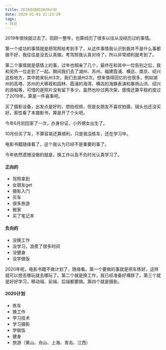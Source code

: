```yaml
---
title: 2019总结和2020计划
date: 2020-01-01 21:23:29
tags:
- 日记
---
```


2019年很快就过去了。回顾一整年，也算经历了很多以往从没经历过的事情。

第一个成功的事情就是把驾照给考到手了，从这件事情我认识到我并不是什么事都做不好，我往往是没去认真做。考驾照我认真对待了，所以非常顺利就考到了。

第二个事情就是感情上的事，过年也相亲了几个，最终在和其中一位告别之后，我和另外一位走到了一起。期间我们去了湖州、苏州、福建霞浦、横店、南京、绍兴这些地方，其中她来杭州3次，我们去湖州2次。想来值得回忆的也很多，例如湖州的高塔、苏州的大裤衩和园林、霞浦的海湾、横店的海豚表演和暴雨山洪、绍兴的游船等，可惜的是照片没有留下多少。虽然也吵过两次架，感情还算平稳的度过了2019年。算是一件喜事吧。

买了摄影设备，出发点是好的，想拍视频，但是女朋友不喜欢拍摄，镜头也还没买好。索性看了本摄影书，算是开了个头吧。

今年6月初回家了一次，办身份证，小外甥女出生了。

10月份买了车，不算容易还算顺利，只是我没练车，还在学习中。

电影书籍随缘看了，这个我认为已经不是重要的事了。

今年依然遗憾没做的就是，换工作以及不负时光认真学习了。

#### 正向的

- 驾照拿到
- 女朋友get
- 摄影入门
- 买车
- 很多旅游
- 搬家
- 买了笔记本

#### 负向的

- 没换工作
- 没学习，浪费了很多时间
- 没健身
- 没学做饭

2020年呢，电影书籍不做计划了，随缘看。第一个要做的事就是把车练好，这样就可以想去哪玩就去哪玩了。第二个就是换工作，我已经准备好裸辞了。第三个就是好好学习，移动端、前端、后端都要搞。第四个就是摄影。

#### 2020计划

- 练车
- 换工作
- 学习技术
- 学习摄影
- 学做饭
- 健身
- 旅游（黄山、舟山、上海、青岛、江西）
